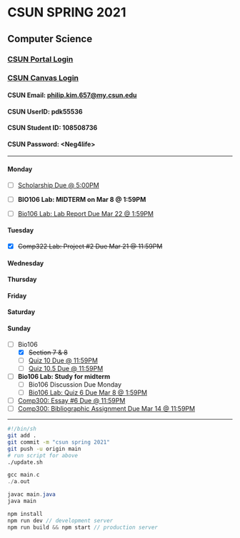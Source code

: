 # CSUN SPRING 2021

## Computer Science

### [CSUN Portal Login](https://auth.csun.edu/cas/login?method=POST&service=https%3A%2F%2Fmynorthridge.csun.edu%2Fpsp%2FPANRPRD%2F%3Fcmd%3Dlogin%26languageCd%3DENG)

### [CSUN Canvas Login](https://auth.csun.edu/cas/login?service=https://mynorthridge.csun.edu/psp/PANRPRD/?cmd=login&languageCd=ENG)

#### CSUN Email: [philip.kim.657@my.csun.edu](https://mail.google.com/mail/u/0/?ogbl#inbox)

#### CSUN UserID: pdk55536

#### CSUN Student ID: 108508736

#### CSUN Password: \<Neg4life>

***

#### Monday

- [ ] [Scholarship Due @ 5:00PM](https://www.ecs.csun.edu/scholarship/)

- [ ] **BIO106 Lab: MIDTERM on Mar 8 @ 1:59PM**

- [ ] [Bio106 Lab: Lab Report Due Mar 22 @ 1:59PM](https://canvas.csun.edu/courses/102340/assignments/917216?module_item_id=3294526)

#### Tuesday

- [X] ~~Comp322 Lab: Project #2 Due Mar 21 @ 11:59PM~~

#### Wednesday

#### Thursday

#### Friday

#### Saturday

#### Sunday

- [ ] Bio106
  - [X] ~~Section 7 & 8~~
  - [ ] [Quiz 10 Due @ 11:59PM](https://canvas.csun.edu/courses/91145/quizzes/267648)
  - [ ] [Quiz 10.5 Due @ 11:59PM](https://canvas.csun.edu/courses/91145/quizzes/267662)
- [ ] **Bio106 Lab: Study for midterm**
  - [ ] Bio106 Discussion Due Monday
  - [ ] [Bio106 Lab: Quiz 6 Due Mar 8 @ 1:59PM](https://canvas.csun.edu/courses/102340/quizzes/266495?module_item_id=3294529)
- [ ] [Comp300: Essay #6 Due @ 11:59PM](https://docs.google.com/document/d/1_qICcO-2zlUgyHDJyHt6eK3cREMXFZDWIJzsJ-tlBPc/edit)
- [ ] [Comp300: Bibliographic Assignment Due Mar 14 @ 11:59PM](https://docs.google.com/document/d/1bEvjrZzd8rK3aCi-6D2LYhRRpUSAvsZ2I3KonbkhqgE/edit)

***

```bash
#!/bin/sh
git add .
git commit -m "csun spring 2021"
git push -u origin main
# run script for above
./update.sh
```

```c
gcc main.c
./a.out
```

```java
javac main.java
java main
```

```javascript
npm install
npm run dev // development server
npm run build && npm start // production server
```
